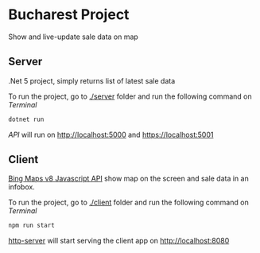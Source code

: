 # Bucharest Project

Show and live-update sale data on map

## Server

.Net 5 project, simply returns list of latest sale data

To run the project, go to [./server](./server) folder and run the following command on _Terminal_

```bash
dotnet run
```

_API_ will run on [http://localhost:5000](http://localhost:5000) and [https://localhost:5001](https://localhost:5001)

## Client

[Bing Maps v8 Javascript API](https://docs.microsoft.com/en-us/bingmaps/getting-started/) show map on the screen and sale data in an infobox.

To run the project, go to [./client](./client) folder and run the following command on _Terminal_

```bash
npm run start
```

[http-server](https://www.npmjs.com/package/http-server) will start serving the client app on [http://localhost:8080](http://localhost:8080)
